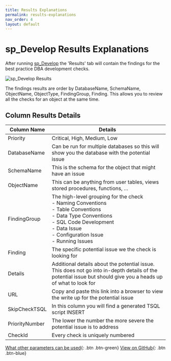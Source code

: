 ```yaml
---
title: Results Explanations
permalink: results-explanations
nav_order: 4
layout: default
---
```


# sp_Develop Results Explanations

After running [sp_Develop](https://raw.githubusercontent.com/kevinmartintech/sp_develop/master/sp_Develop.sql) the 'Results' tab will contain the findings for the best practice DBA development checks.

![sp_Develop Results](Images/sp_Develop_Results.png)

The findings results are order by DatabaseName, SchemaName, ObjectName, ObjectType, FindingGroup, Finding. This allows you to review all the checks for an object at the same time.

## Column Results Details

|Column Name|Details|
|--|--|
|Priority|Critical, High, Medium, Low|
|DatabaseName|Can be run for multiple databases so this will show you the database with the potential issue|
|SchemaName|This is the schema for the object that might have an issue|
|ObjectName|This can be anything from user tables, views stored procedures, functions, …|
|FindingGroup|The high-level grouping for the check<br/> - Naming Conventions<br/>- Table Conventions<br/>- Data Type Conventions<br/>- SQL Code Development<br/>- Data Issue<br/>- Configuration Issue<br/>- Running Issues|
|Finding|The specific potential issue we the check is looking for|
|Details|Additional details about the potential issue. This does not go into in-depth details of the potential issue but should give you a heads up of what to look for|
|URL|Copy and paste this link into a browser to view the write up for the potential issue|
|SkipCheckTSQL|In this column you will find a generated TSQL script INSERT |
|PriorityNumber|The lower the number the more severe the potential issue is to address|
|CheckId|Every check is uniquely numbered|

[What other parameters can be used](parameter-explanations){: .btn .btn-green}
[View on GitHub](https://github.com/kevinmartintech/sp_Develop){: .btn .btn-blue}
